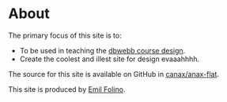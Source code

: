 About
==============================================

The primary focus of this site is to:

* To be used in teaching the [dbwebb course design](http://dbwebb.se/design).
* Create the coolest and illest site for design evaaahhhh.

The source for this site is available on GitHub in [canax/anax-flat](git@github.com:canax/anax-flat.git).

This site is produced by [Emil Folino](efo@bth.se).
